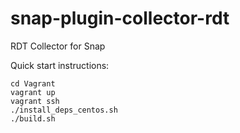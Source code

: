 # snap-plugin-collector-rdt
RDT Collector for Snap

Quick start instructions:
```
cd Vagrant
vagrant up
vagrant ssh
./install_deps_centos.sh
./build.sh
```